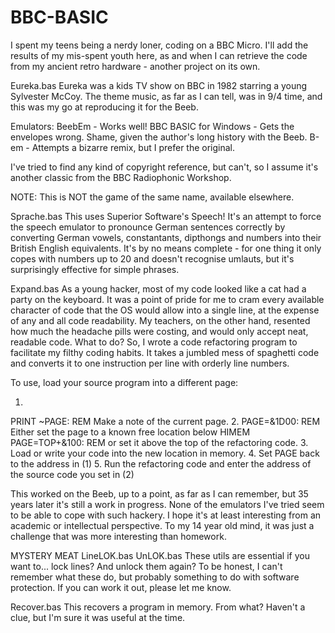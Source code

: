 # BBC-BASIC
I spent my teens being a nerdy loner, coding on a BBC Micro. I'll add the results of my mis-spent youth here, 
as and when I can retrieve the code from my ancient retro hardware - another project on its own.

Eureka.bas
Eureka was a kids TV show on BBC in 1982 starring a young Sylvester McCoy. The theme music, as far as I can tell, was in 9/4 time, 
and this was my go at reproducing it for the Beeb.

Emulators:
BeebEm - Works well!
BBC BASIC for Windows - Gets the envelopes wrong. Shame, given the author's long history with the Beeb.
B-em - Attempts a bizarre remix, but I prefer the original.

I've tried to find any kind of copyright reference, but can't, so I assume it's another classic from the BBC Radiophonic Workshop.

NOTE: This is NOT the game of the same name, available elsewhere.

Sprache.bas
This uses Superior Software's Speech!
It's an attempt to force the speech emulator to pronounce German sentences correctly by converting German vowels, constantants, dipthongs and numbers into their British English equivalents.
It's by no means complete - for one thing it only copes with numbers up to 20 and doesn't recognise umlauts, but it's surprisingly effective for simple phrases.

Expand.bas
As a young hacker, most of my code looked like a cat had a party on the keyboard. It was a point of pride for me to cram every available character of code that the OS would allow into a single line, at the expense of any and all code readability.
My teachers, on the other hand, resented how much the headache pills were costing, and would only accept neat, readable code.
What to do?
So, I wrote a code refactoring program to facilitate my filthy coding habits. It takes a jumbled mess of spaghetti code and converts it to one instruction per line with orderly line numbers.

To use, load your source program into a different page:

1.
PRINT ~PAGE: REM Make a note of the current page.
2.
PAGE=&1D00: REM Either set the page to a known free location below HIMEM
PAGE=TOP+&100: REM or set it above the top of the refactoring code.
3.
Load or write your code into the new location in memory.
4.
Set PAGE back to the address in (1)
5.
Run the refactoring code and enter the address of the source code you set in (2)

This worked on the Beeb, up to a point, as far as I can remember, but 35 years later it's still a work in progress. None of the emulators I've tried seem to be able to cope with such hackery. I hope it's at least interesting from an academic or intellectual perspective. To my 14 year old mind, it was just a challenge that was more interesting than homework.

MYSTERY MEAT
LineLOK.bas
UnLOK.bas
These utils are essential if you want to... lock lines? And unlock them again? To be honest, I can't remember what these do, but probably something to do with software protection. If you can work it out, please let me know.

Recover.bas
This recovers a program in memory. From what? Haven't a clue, but I'm sure it was useful at the time.
